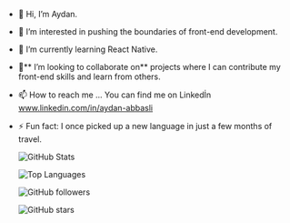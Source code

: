 - 👋 Hi, I’m Aydan.
- 👀 I’m interested in pushing the boundaries of front-end development.
- 🌱 I’m currently learning React Native.
- 💞️** I’m looking to collaborate on** projects where I can contribute my front-end skills and learn from others.  
- 📫 How to reach me ... You can find me on Linkedİn www.linkedin.com/in/aydan-abbasli
- ⚡ Fun fact: I once picked up a new language in just a few months of travel.

  ![GitHub Stats](https://github-readme-stats.vercel.app/api?username=Aydan-A&show_icons=true&theme=radical)
  
  ![Top Languages](https://github-readme-stats.vercel.app/api/top-langs/?username=Aydan-A&layout=compact&theme=radical)

  ![GitHub followers](https://img.shields.io/github/followers/Aydan-A?style=social)
  
  ![GitHub stars](https://img.shields.io/github/stars/Aydan-A?style=social)
  
  




<!---
Aydan-A/Aydan-A is a ✨ special ✨ repository because its `README.md` (this file) appears on your GitHub profile.
You can click the Preview link to take a look at your changes.
--->
